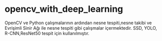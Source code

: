 # opencv_with_deep_learning

OpenCV  ve Python çalışmalarının ardından nesne tespiti,nesne takibi ve Evrişimli Sinir Ağı ile nesne tespiti gibi çalışmalar içermektedir. SSD, YOLO, R-CNN,ResNet50  tespit için kullanılmıştır.
